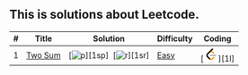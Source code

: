 ## This is solutions about Leetcode.



| #    | Title        | Solution                           | Difficulty | Coding     |
| ---- | ------------ | ---------------------------------- | ---------- | ---------- |
| 1    | [Two Sum][1] | [![p]][1sp]&nbsp;&nbsp;[![r]][1sr] | [Easy][e]  | [![l]][1l] |


[p]:./ico/python.ico
[r]:./ico/rust.ico
[l]:./ico/leetcode.png

[e]:./Easy
[m]:./Medium
[h]:./Hard

[1]:./Easy/0001-Two%20Sum/README.md#1-two-sum
